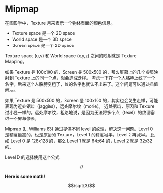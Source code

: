 # Mipmap

在图形学中，Texture 用来表示一个物体表面的颜色信息。

* Texture space 是一个 2D space
* World space 是一个 3D space
* Screen space 是一个 2D space

Texture space (u,v) 和 World space (x,y,z) 之间的映射就是 Texture Mapping。

如果 Texture 是 100x100 的，Screen 是 500x500 的，那么屏幕上的几个点都映射到 Texture 上的同一个点，就会造成走样。
考虑一下在一个人胳膊上纹了一个名字，后来这个人胳膊变粗了，纹的名字也就认不出来了。这个问题可以通过插值解决。

如果 Texture 是 500x500 的，Screen 是 100x100 的，其实也会发生走样，可能表现为近处锯齿（jaggies），远处摩尔纹（morie）。
近处锯齿，原因和 Texture 过小是一样的。远处摩尔纹，粗略地说，是因为无法将多个点（texel）的纹理塞进一个屏幕像素。

Mipmap (L. Williams 83) 通过提供不同 level 的纹理，解决这一问题。Level 0 是精度最高的，也是原始的 Texture，Level 1 的精度减半，Level 2 再减半。
比如 Level 0 是 128x128 的，那么 Level 1 就是 64x64 的，Level 2 就是 32x32 的。

Level D 的选择使用这个公式

```math
D
```

**Here is some math!**

$$\sqrt{3}$$

